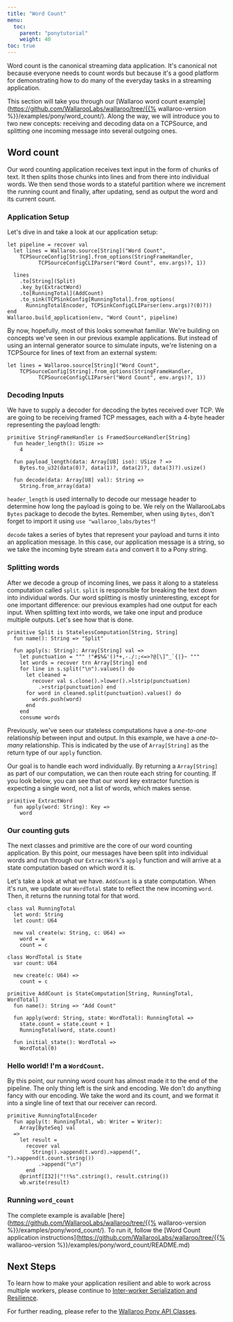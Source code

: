 ```yaml
---
title: "Word Count"
menu:
  toc:
    parent: "ponytutorial"
    weight: 40
toc: true
---
```

Word count is the canonical streaming data application. It's canonical not because everyone needs to count words but because it's a good platform for demonstrating how to do many of the everyday tasks in a streaming application.

This section will take you through our [Wallaroo word count example](https://github.com/WallarooLabs/wallaroo/tree/{{% wallaroo-version %}}/examples/pony/word_count/). Along the way, we will introduce you to two new concepts: receiving and decoding data on a TCPSource, and splitting one incoming message into several outgoing ones.

## Word count

Our word counting application receives text input in the form of chunks of text. It then splits those chunks into lines and from there into individual words. We then send those words to a stateful partition where we increment the running count and finally, after updating, send as output the word and its current count.

### Application Setup

Let's dive in and take a look at our application setup:

```
let pipeline = recover val
  let lines = Wallaroo.source[String]("Word Count",
    TCPSourceConfig[String].from_options(StringFrameHandler,
          TCPSourceConfigCLIParser("Word Count", env.args)?, 1))

  lines
    .to[String](Split)
    .key_by(ExtractWord)
    .to[RunningTotal](AddCount)
    .to_sink(TCPSinkConfig[RunningTotal].from_options(
      RunningTotalEncoder, TCPSinkConfigCLIParser(env.args)?(0)?))
end
Wallaroo.build_application(env, "Word Count", pipeline)
```

By now, hopefully, most of this looks somewhat familiar. We're building on concepts we've seen in our previous example applications. But instead of using an internal generator source to simulate inputs, we're listening on a TCPSource for lines of text from an external system:

```
let lines = Wallaroo.source[String]("Word Count",
    TCPSourceConfig[String].from_options(StringFrameHandler,
          TCPSourceConfigCLIParser("Word Count", env.args)?, 1))
```

### Decoding Inputs

We have to supply a decoder for decoding the bytes received over TCP. We are going to be receiving framed TCP messages, each with a 4-byte header representing the payload length:

```
primitive StringFrameHandler is FramedSourceHandler[String]
  fun header_length(): USize =>
    4

  fun payload_length(data: Array[U8] iso): USize ? =>
    Bytes.to_u32(data(0)?, data(1)?, data(2)?, data(3)?).usize()

  fun decode(data: Array[U8] val): String =>
    String.from_array(data)
```

`header_length` is used internally to decode our message header to determine how long the payload is going to be. We rely on the WallarooLabs `Bytes` package to decode the bytes. Remember, when using `Bytes`, don't forget to import it using `use "wallaroo_labs/bytes"`!

`decode` takes a series of bytes that represent your payload and turns it into an application message. In this case, our application message is a string, so we take the incoming byte stream `data` and convert it to a Pony string.

### Splitting words

After we decode a group of incoming lines, we pass it along to a stateless computation called `split`. `split` is responsible for breaking the text down into individual words. Our word splitting is mostly uninteresting, except for one important difference: our previous examples had one output for each input. When splitting text into words, we take one input and produce multiple outputs. Let's see how that is done.

```
primitive Split is StatelessComputation[String, String]
  fun name(): String => "Split"

  fun apply(s: String): Array[String] val =>
    let punctuation = """ !"#$%&'()*+,-./:;<=>?@[\]^_`{|}~ """
    let words = recover trn Array[String] end
    for line in s.split("\n").values() do
      let cleaned =
        recover val s.clone().>lower().>lstrip(punctuation)
          .>rstrip(punctuation) end
      for word in cleaned.split(punctuation).values() do
        words.push(word)
      end
    end
    consume words
```

Previously, we've seen our stateless computations have a _one-to-one_ relationship between input and output. In this example, we have a _one-to-many_ relationship. This is indicated by the use of `Array[String]` as the return type of our `apply` function.

Our goal is to handle each word individually. By returning a `Array[String]` as part of our computation, we can then route each string for counting. If you look below, you can see that our word key extractor function is expecting a single word, not a list of words, which makes sense.

```
primitive ExtractWord
  fun apply(word: String): Key =>
    word
```

### Our counting guts

The next classes and primitive are the core of our word counting application. By this point, our messages have been split into individual words and run through our `ExtractWork`'s `apply` function and will arrive at a state computation based on which word it is.

Let's take a look at what we have. `AddCount` is a state computation. When it's run, we update our `WordTotal` state to reflect the new incoming `word`. Then, it returns the running total for that word.

```
class val RunningTotal
  let word: String
  let count: U64

  new val create(w: String, c: U64) =>
    word = w
    count = c

class WordTotal is State
  var count: U64

  new create(c: U64) =>
    count = c

primitive AddCount is StateComputation[String, RunningTotal, WordTotal]
  fun name(): String => "Add Count"

  fun apply(word: String, state: WordTotal): RunningTotal =>
    state.count = state.count + 1
    RunningTotal(word, state.count)

  fun initial_state(): WordTotal =>
    WordTotal(0)
```

### Hello world! I'm a `WordCount`.

By this point, our running word count has almost made it to the end of the pipeline. The only thing left is the sink and encoding. We don't do anything fancy with our encoding. We take the word and its count, and we format it into a single line of text that our receiver can record.

```
primitive RunningTotalEncoder
  fun apply(t: RunningTotal, wb: Writer = Writer):
    Array[ByteSeq] val
  =>
    let result =
      recover val
        String().>append(t.word).>append(", ").>append(t.count.string())
          .>append("\n")
      end
    @printf[I32]("!!%s".cstring(), result.cstring())
    wb.write(result)
```

### Running `word_count`

The complete example is available [here](https://github.com/WallarooLabs/wallaroo/tree/{{% wallaroo-version %}}/examples/pony/word_count/). To run it, follow the [Word Count application instructions](https://github.com/WallarooLabs/wallaroo/tree/{{% wallaroo-version %}}/examples/pony/word_count/README.md)

## Next Steps

To learn how to make your application resilient and able to work across multiple workers, please continue to [Inter-worker Serialization and Resilience](/pony-tutorial/interworker-serialization-and-resilience/).

For further reading, please refer to the [Wallaroo Pony API Classes](/pony-tutorial/api/).
